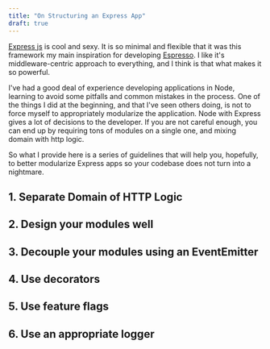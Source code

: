 ```yaml
---
title: "On Structuring an Express App"
draft: true
---
```


[Express js][1] is cool and sexy. It is so minimal and flexible that it was this framework my main inspiration for developing [Espresso][2]. I like it's middleware-centric approach to everything, and I think is that what makes it so powerful.

I've had a good deal of experience developing applications in Node, learning to avoid some pitfalls and common mistakes in the process. One of the things I did at the beginning, and that I've seen others doing, is not to force myself to appropriately modularize the application. Node with Express gives a lot of decisions to the developer. If you are not careful enough, you can end up by requiring tons of modules on a single one, and mixing domain with http logic.

So what I provide here is a series of guidelines that will help you, hopefully, to better modularize Express apps so your codebase does not turn into a nightmare.

## 1. Separate Domain of HTTP Logic

## 2. Design your modules well

## 3. Decouple your modules using an EventEmitter

## 4. Use decorators

## 5. Use feature flags

## 6. Use an appropriate logger

[1]: https://expressjs.com/
[2]: https://github.com/espresso-php/http